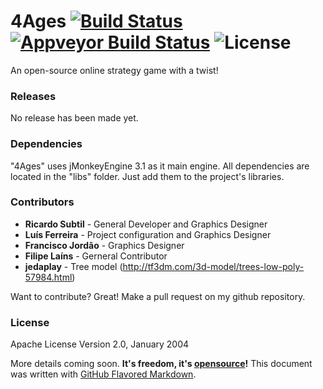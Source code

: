 # 4Ages [![Build Status](https://api.travis-ci.org/Ev1lbl0w/4Ages.svg?branch=master)](https://travis-ci.org/Ev1lbl0w/4Ages) [![Appveyor Build Status](https://ci.appveyor.com/api/projects/status/github/Ev1lbl0w/4Ages?branch=master&svg=true)](https://ci.appveyor.com/project/Ev1lbl0w/4Ages) ![License](https://img.shields.io/badge/License-Apache_v2.0-lightgrey.svg)
An open-source online strategy game with a twist!

### Releases
No release has been made yet.

### Dependencies
"4Ages" uses jMonkeyEngine 3.1 as it main engine. All dependencies are located in the "libs" folder. Just add them to the project's libraries.

### Contributors
 - **Ricardo Subtil** - General Developer and Graphics Designer
 - **Luís Ferreira** - Project configuration and Graphics Designer
 - **Francisco Jordão** - Graphics Designer
 - **Filipe Laíns** - Gerneral Contributor
 - **jedaplay** - Tree model (http://tf3dm.com/3d-model/trees-low-poly-57984.html)

Want to contribute? Great! Make a pull request on my github repository.

### License
Apache License Version 2.0, January 2004

More details coming soon. **It's freedom, it's [opensource](https://opensource.org/)!**
This document was written with [GitHub Flavored Markdown](https://guides.github.com/features/mastering-markdown/).

